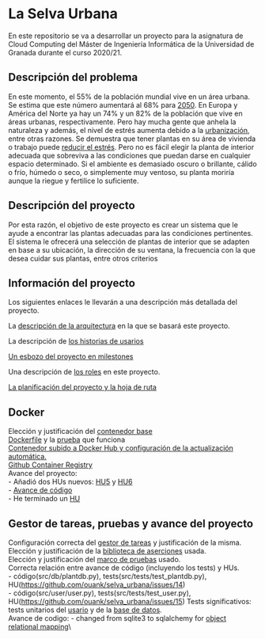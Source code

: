 # La Selva Urbana
En este repositorio se va a desarrollar un proyecto para la asignatura de Cloud Computing del Máster de Ingeniería Informática de la Universidad de Granada durante el curso 2020/21.

## Descripción del problema
En este momento, el 55% de la población mundial vive en un área urbana. Se estima que este número aumentará al 68% para [2050](https://www.un.org/development/desa/en/news/population/2018-revision-of-world-urbanization-prospects.html). En Europa y América del Norte ya hay un 74% y un 82% de la población que vive en áreas urbanas, respectivamente.
Pero hay mucha gente que anhela la naturaleza y además, el nivel de estrés aumenta debido a la [urbanización](https://www.researchgate.net/publication/299078166_Impacts_of_urbanization_process_on_mental_health), entre otras razones. Se demuestra que tener plantas en su área de vivienda o trabajo puede [reducir el estrés](https://psychcentral.com/news/2020/01/06/plants-shown-to-reduce-stress-at-work/153075.html).
Pero no es fácil elegir la planta de interior adecuada que sobreviva a las condiciones que puedan darse en  cualquier espacio determinado. Si el ambiente es demasiado oscuro o brillante, cálido o frío, húmedo o seco, o simplemente muy ventoso, su planta moriría aunque la riegue y fertilice lo suficiente.

## Descripción del proyecto
Por esta razón, el objetivo de este proyecto es crear un sistema que le ayude a encontrar las plantas adecuadas para las condiciones pertinentes. El sistema le ofrecerá una selección de plantas de interior que se adapten en base a su ubicación, la dirección de su ventana, la frecuencia con la que desea cuidar sus plantas, entre otros criterios


## Información del proyecto
Los siguientes enlaces le llevarán a una descripción más detallada del proyecto.

La [descripción de la arquitectura](doc/arquitectura.md) en la que se basará este proyecto.

La descripción de [los historias de usarios](doc/user_stories.md)

[Un esbozo del proyecto en milestones](doc/milestones.md)

Una descripción de [los roles](doc/roles.md) en este proyecto.

[La planificación del proyecto y la hoja de ruta](doc/roadmap.md)

## Docker
Elección y justificación del [contenedor base](doc/docker.md)\
[Dockerfile](Dockerfile) y la [prueba](doc/imgs/docker_passed_tests.png) que funciona\
[Contenedor subido a Docker Hub y configuración de la actualización automática.](doc/docker_hub_config.md)\
[Github Container Registry](doc/ghcr_setup.md)\
Avance del proyecto:\
	- Añadió dos HUs nuevos: [HU5](https://github.com/ouank/selva_urbana/issues/29) y [HU6](https://github.com/ouank/selva_urbana/issues/21)\
	- [Avance de código](src/db/plantdb.py)\
	- He terminado un [HU](https://github.com/ouank/selva_urbana/issues/14)

## Gestor de tareas, pruebas y avance del proyecto

Configuración correcta del [gestor de tareas](doc/gestor_tareas.md) y justificación de la misma.\
Elección y justificación de la [biblioteca de aserciones](doc/bib_aserciones.md) usada.\
Elección y justificación del [marco de pruebas](doc/marco_pruebas.md) usado.\
Correcta relación entre avance de código (incluyendo los tests) y HUs.\
	- código(src/db/plantdb.py), tests(src/tests/test_plantdb.py), HU(https://github.com/ouank/selva_urbana/issues/14)\
	- código(src/user/user.py), tests(src/tests/test_user.py), HU(https://github.com/ouank/selva_urbana/issues/15)
Tests significativos: tests unitarios del [usario](src/tests/test_user.py) y de la [base de datos](src/tests/test_plantdb.py).\
Avance de codigo: - changed from sqlite3 to sqlalchemy for [object relational mapping](src/db/plantdb.py)\



